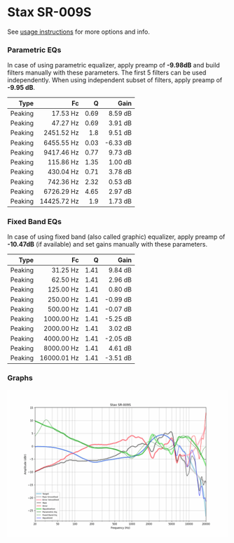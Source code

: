 # Stax SR-009S
See [usage instructions](https://github.com/jaakkopasanen/AutoEq#usage) for more options and info.

### Parametric EQs
In case of using parametric equalizer, apply preamp of **-9.98dB** and build filters manually
with these parameters. The first 5 filters can be used independently.
When using independent subset of filters, apply preamp of **-9.95 dB**.

| Type    | Fc          |    Q | Gain     |
|--------:|------------:|-----:|---------:|
| Peaking | 17.53 Hz    | 0.69 | 8.59 dB  |
| Peaking | 47.27 Hz    | 0.69 | 3.91 dB  |
| Peaking | 2451.52 Hz  | 1.8  | 9.51 dB  |
| Peaking | 6455.55 Hz  | 0.03 | -6.33 dB |
| Peaking | 9417.46 Hz  | 0.77 | 9.73 dB  |
| Peaking | 115.86 Hz   | 1.35 | 1.00 dB  |
| Peaking | 430.04 Hz   | 0.71 | 3.78 dB  |
| Peaking | 742.36 Hz   | 2.32 | 0.53 dB  |
| Peaking | 6726.29 Hz  | 4.65 | 2.97 dB  |
| Peaking | 14425.72 Hz | 1.9  | 1.73 dB  |

### Fixed Band EQs
In case of using fixed band (also called graphic) equalizer, apply preamp of **-10.47dB**
(if available) and set gains manually with these parameters.

| Type    | Fc          |    Q | Gain     |
|--------:|------------:|-----:|---------:|
| Peaking | 31.25 Hz    | 1.41 | 9.84 dB  |
| Peaking | 62.50 Hz    | 1.41 | 2.96 dB  |
| Peaking | 125.00 Hz   | 1.41 | 0.80 dB  |
| Peaking | 250.00 Hz   | 1.41 | -0.99 dB |
| Peaking | 500.00 Hz   | 1.41 | -0.07 dB |
| Peaking | 1000.00 Hz  | 1.41 | -5.25 dB |
| Peaking | 2000.00 Hz  | 1.41 | 3.02 dB  |
| Peaking | 4000.00 Hz  | 1.41 | -2.05 dB |
| Peaking | 8000.00 Hz  | 1.41 | 4.61 dB  |
| Peaking | 16000.01 Hz | 1.41 | -3.51 dB |

### Graphs
![](./Stax%20SR-009S.png)